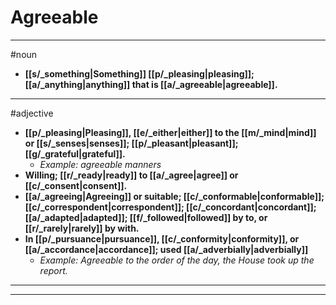 # Agreeable
---
#noun
- **[[s/_something|Something]] [[p/_pleasing|pleasing]]; [[a/_anything|anything]] that is [[a/_agreeable|agreeable]].**
---
#adjective
- **[[p/_pleasing|Pleasing]], [[e/_either|either]] to the [[m/_mind|mind]] or [[s/_senses|senses]]; [[p/_pleasant|pleasant]]; [[g/_grateful|grateful]].**
	- _Example: agreeable manners_
- **Willing; [[r/_ready|ready]] to [[a/_agree|agree]] or [[c/_consent|consent]].**
- **[[a/_agreeing|Agreeing]] or suitable; [[c/_conformable|conformable]]; [[c/_correspondent|correspondent]]; [[c/_concordant|concordant]]; [[a/_adapted|adapted]]; [[f/_followed|followed]] by to, or [[r/_rarely|rarely]] by with.**
- **In [[p/_pursuance|pursuance]], [[c/_conformity|conformity]], or [[a/_accordance|accordance]]; used [[a/_adverbially|adverbially]]**
	- _Example: Agreeable to the order of the day, the House took up the report._
---
---
